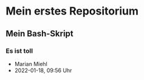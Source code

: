 # Mein erstes Repositorium
## Mein Bash-Skript

### Es ist toll

- Marian Miehl
- 2022-01-18, 09:56 Uhr
